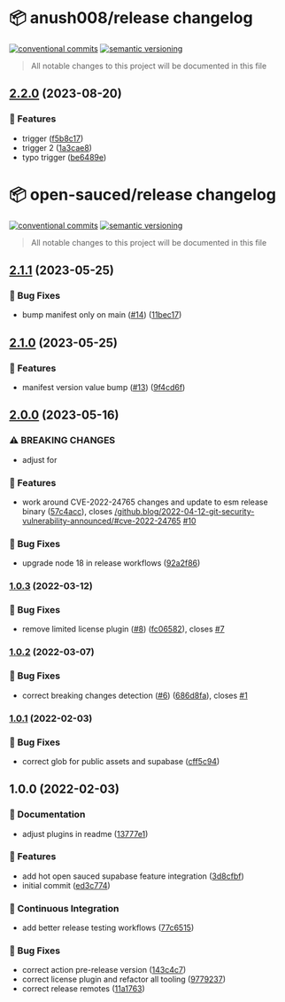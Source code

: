 # 📦 anush008/release changelog

[![conventional commits](https://img.shields.io/badge/conventional%20commits-1.0.0-yellow.svg)](https://conventionalcommits.org)
[![semantic versioning](https://img.shields.io/badge/semantic%20versioning-2.0.0-green.svg)](https://semver.org)

> All notable changes to this project will be documented in this file

## [2.2.0](https://github.com/Anush008/release/compare/v2.1.1...v2.2.0) (2023-08-20)


### 🍕 Features

* trigger ([f5b8c17](https://github.com/Anush008/release/commit/f5b8c178e55d0a7d3995d202bc043b5bf71d1ef3))
* trigger 2 ([1a3cae8](https://github.com/Anush008/release/commit/1a3cae890ef14d532531623a5dd2b7af05ac288e))
* typo trigger ([be6489e](https://github.com/Anush008/release/commit/be6489e73b92c87abcb2930ebcfef1986ae64af8))

# 📦 open-sauced/release changelog

[![conventional commits](https://img.shields.io/badge/conventional%20commits-1.0.0-yellow.svg)](https://conventionalcommits.org)
[![semantic versioning](https://img.shields.io/badge/semantic%20versioning-2.0.0-green.svg)](https://semver.org)

> All notable changes to this project will be documented in this file

## [2.1.1](https://github.com/open-sauced/release/compare/v2.1.0...v2.1.1) (2023-05-25)


### 🐛 Bug Fixes

* bump manifest only on main ([#14](https://github.com/open-sauced/release/issues/14)) ([11bec17](https://github.com/open-sauced/release/commit/11bec17d4d94a3c2f934715ac00abc7141c0f0ba))

## [2.1.0](https://github.com/open-sauced/release/compare/v2.0.0...v2.1.0) (2023-05-25)


### 🍕 Features

* manifest version value bump ([#13](https://github.com/open-sauced/release/issues/13)) ([9f4cd6f](https://github.com/open-sauced/release/commit/9f4cd6f2d952a1c3ff018801cbe0199607293c1d))

## [2.0.0](https://github.com/open-sauced/release/compare/v1.0.3...v2.0.0) (2023-05-16)


### ⚠ BREAKING CHANGES

* adjust for

### 🍕 Features

* work around CVE-2022-24765 changes and update to esm release binary ([57c4acc](https://github.com/open-sauced/release/commit/57c4accf65edf96e65ea0bdd12e0b4c705fe218e)), closes [/github.blog/2022-04-12-git-security-vulnerability-announced/#cve-2022-24765](https://github.com/open-sauced//github.blog/2022-04-12-git-security-vulnerability-announced//issues/cve-2022-24765) [#10](https://github.com/open-sauced/release/issues/10)


### 🐛 Bug Fixes

* upgrade node 18 in release workflows ([92a2f86](https://github.com/open-sauced/release/commit/92a2f86d6fc2bcdbb3b7148519d390a7f6338e8b))

### [1.0.3](https://github.com/open-sauced/release/compare/v1.0.2...v1.0.3) (2022-03-12)


### 🐛 Bug Fixes

* remove limited license plugin ([#8](https://github.com/open-sauced/release/issues/8)) ([fc06582](https://github.com/open-sauced/release/commit/fc06582e7045e5799357397a4912061a68c633b2)), closes [#7](https://github.com/open-sauced/release/issues/7)

### [1.0.2](https://github.com/open-sauced/release/compare/v1.0.1...v1.0.2) (2022-03-07)


### 🐛 Bug Fixes

* correct breaking changes detection ([#6](https://github.com/open-sauced/release/issues/6)) ([686d8fa](https://github.com/open-sauced/release/commit/686d8fa034083f413f48e129bc7be08f10751df1)), closes [#1](https://github.com/open-sauced/release/issues/1)

### [1.0.1](https://github.com/open-sauced/release/compare/v1.0.0...v1.0.1) (2022-02-03)


### 🐛 Bug Fixes

* correct glob for public assets and supabase ([cff5c94](https://github.com/open-sauced/release/commit/cff5c94ce9b7eb83587e311b08d18ecb6f490fc2))

## 1.0.0 (2022-02-03)


### 📝 Documentation

* adjust plugins in readme ([13777e1](https://github.com/open-sauced/release/commit/13777e1dd89e1d4b7ecc870a7b722ebf9ed77e57))


### 🍕 Features

* add hot open sauced supabase feature integration ([3d8cfbf](https://github.com/open-sauced/release/commit/3d8cfbf01a52fd8309b4eb82fda8b2794abe9736))
* initial commit ([ed3c774](https://github.com/open-sauced/release/commit/ed3c77420ead8a9b395c60d00cd6b5badba0c6b4))


### 🔁 Continuous Integration

* add better release testing workflows ([77c6515](https://github.com/open-sauced/release/commit/77c6515db6f5f2f75b53f636769d3082bff02c98))


### 🐛 Bug Fixes

* correct action pre-release version ([143c4c7](https://github.com/open-sauced/release/commit/143c4c7a89d71d8f4981bbcd39b167f552be1195))
* correct license plugin and refactor all tooling ([9779237](https://github.com/open-sauced/release/commit/977923782bc924cc58bc69aa630fa1fbd850af75))
* correct release remotes ([11a1763](https://github.com/open-sauced/release/commit/11a1763c43c319e25343d89e159e7cd1f951f976))
